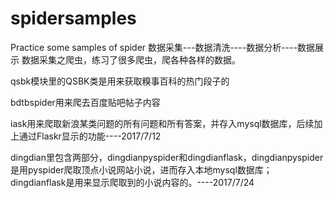 # spidersamples
Practice some samples of spider
数据采集---数据清洗----数据分析----数据展示
数据采集之爬虫，练习了很多爬虫，爬各种各样的数据。

qsbk模块里的QSBK类是用来获取糗事百科的热门段子的

bdtbspider用来爬去百度贴吧帖子内容

iask用来爬取新浪某类问题的所有问题和所有答案，并存入mysql数据库，后续加上通过Flaskr显示的功能----2017/7/12

dingdian里包含两部分，dingdianpyspider和dingdianflask，dingdianpyspider是用pyspider爬取顶点小说网站小说，进而存入本地mysql数据库；dingdianflask是用来显示爬取到的小说内容的。----2017/7/24
